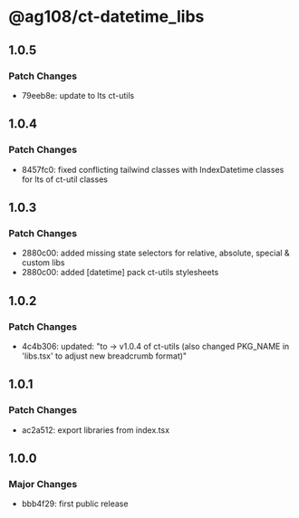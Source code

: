 # @ag108/ct-datetime_libs

## 1.0.5

### Patch Changes

- 79eeb8e: update to lts ct-utils

## 1.0.4

### Patch Changes

- 8457fc0: fixed conflicting tailwind classes with IndexDatetime classes for lts of ct-util classes

## 1.0.3

### Patch Changes

- 2880c00: added missing state selectors for relative, absolute, special & custom libs
- 2880c00: added [datetime] pack ct-utils stylesheets

## 1.0.2

### Patch Changes

- 4c4b306: updated: "to -> v1.0.4 of ct-utils (also changed PKG_NAME in 'libs.tsx' to adjust new breadcrumb format)"

## 1.0.1

### Patch Changes

- ac2a512: export libraries from index.tsx

## 1.0.0

### Major Changes

- bbb4f29: first public release
